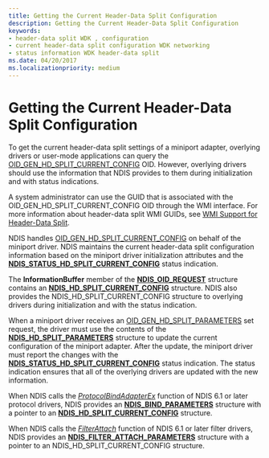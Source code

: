 ```yaml
---
title: Getting the Current Header-Data Split Configuration
description: Getting the Current Header-Data Split Configuration
keywords:
- header-data split WDK , configuration
- current header-data split configuration WDK networking
- status information WDK header-data split
ms.date: 04/20/2017
ms.localizationpriority: medium
---
```


# Getting the Current Header-Data Split Configuration





To get the current header-data split settings of a miniport adapter, overlying drivers or user-mode applications can query the [OID\_GEN\_HD\_SPLIT\_CURRENT\_CONFIG](./oid-gen-hd-split-current-config.md) OID. However, overlying drivers should use the information that NDIS provides to them during initialization and with status indications.

A system administrator can use the GUID that is associated with the OID\_GEN\_HD\_SPLIT\_CURRENT\_CONFIG OID through the WMI interface. For more information about header-data split WMI GUIDs, see [WMI Support for Header-Data Split](wmi-support-for-header-data-split.md).

NDIS handles [OID\_GEN\_HD\_SPLIT\_CURRENT\_CONFIG](./oid-gen-hd-split-current-config.md) on behalf of the miniport driver. NDIS maintains the current header-data split configuration information based on the miniport driver initialization attributes and the [**NDIS\_STATUS\_HD\_SPLIT\_CURRENT\_CONFIG**](./ndis-status-hd-split-current-config.md) status indication.

The **InformationBuffer** member of the [**NDIS\_OID\_REQUEST**](/windows-hardware/drivers/ddi/ndis/ns-ndis-_ndis_oid_request) structure contains an [**NDIS\_HD\_SPLIT\_CURRENT\_CONFIG**](/windows-hardware/drivers/ddi/ntddndis/ns-ntddndis-_ndis_hd_split_current_config) structure. NDIS also provides the NDIS\_HD\_SPLIT\_CURRENT\_CONFIG structure to overlying drivers during initialization and with the status indication.

When a miniport driver receives an [OID\_GEN\_HD\_SPLIT\_PARAMETERS](./oid-gen-hd-split-parameters.md) set request, the driver must use the contents of the [**NDIS\_HD\_SPLIT\_PARAMETERS**](/windows-hardware/drivers/ddi/ntddndis/ns-ntddndis-_ndis_hd_split_parameters) structure to update the current configuration of the miniport adapter. After the update, the miniport driver must report the changes with the [**NDIS\_STATUS\_HD\_SPLIT\_CURRENT\_CONFIG**](./ndis-status-hd-split-current-config.md) status indication. The status indication ensures that all of the overlying drivers are updated with the new information.

When NDIS calls the [*ProtocolBindAdapterEx*](/windows-hardware/drivers/ddi/ndis/nc-ndis-protocol_bind_adapter_ex) function of NDIS 6.1 or later protocol drivers, NDIS provides an [**NDIS\_BIND\_PARAMETERS**](/windows-hardware/drivers/ddi/ndis/ns-ndis-_ndis_bind_parameters) structure with a pointer to an [**NDIS\_HD\_SPLIT\_CURRENT\_CONFIG**](/windows-hardware/drivers/ddi/ntddndis/ns-ntddndis-_ndis_hd_split_current_config) structure.

When NDIS calls the [*FilterAttach*](/windows-hardware/drivers/ddi/ndis/nc-ndis-filter_attach) function of NDIS 6.1 or later filter drivers, NDIS provides an [**NDIS\_FILTER\_ATTACH\_PARAMETERS**](/windows-hardware/drivers/ddi/ndis/ns-ndis-_ndis_filter_attach_parameters) structure with a pointer to an NDIS\_HD\_SPLIT\_CURRENT\_CONFIG structure.

 


